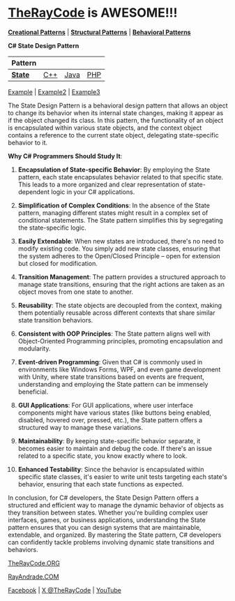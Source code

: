 # [TheRayCode](../../../README.md) is AWESOME!!!

**[Creational Patterns](../../Creational/README.md)** | **[Structural Patterns](../../Structural/README.md)** | **[Behavioral Patterns](../README.md)**

**C# State Design Pattern**

|Pattern|   |   |   |
|---|---|---|---|
| [**State**](README.md) | [C++](../../../CPP/Behavioral/State/README.md) | [Java](../../../Java/Behavioral/State/README.md) | [PHP](../../../PHP/Behavioral/State/README.md) |

[Example](Example/README.md) | [Example2](Example2/README.md) | [Example3](Example3/README.md)

The State Design Pattern is a behavioral design pattern that allows an object to change its behavior when its internal state changes, making it appear as if the object changed its class. In this pattern, the functionality of an object is encapsulated within various state objects, and the context object contains a reference to the current state object, delegating state-specific behavior to it.

**Why C# Programmers Should Study It**:

1. **Encapsulation of State-specific Behavior**: By employing the State pattern, each state encapsulates behavior related to that specific state. This leads to a more organized and clear representation of state-dependent logic in your C# applications.

2. **Simplification of Complex Conditions**: In the absence of the State pattern, managing different states might result in a complex set of conditional statements. The State pattern simplifies this by segregating the state-specific logic.

3. **Easily Extendable**: When new states are introduced, there's no need to modify existing code. You simply add new state classes, ensuring that the system adheres to the Open/Closed Principle – open for extension but closed for modification.

4. **Transition Management**: The pattern provides a structured approach to manage state transitions, ensuring that the right actions are taken as an object moves from one state to another.

5. **Reusability**: The state objects are decoupled from the context, making them potentially reusable across different contexts that share similar state transition behaviors.

6. **Consistent with OOP Principles**: The State pattern aligns well with Object-Oriented Programming principles, promoting encapsulation and modularity.

7. **Event-driven Programming**: Given that C# is commonly used in environments like Windows Forms, WPF, and even game development with Unity, where state transitions based on events are frequent, understanding and employing the State pattern can be immensely beneficial.

8. **GUI Applications**: For GUI applications, where user interface components might have various states (like buttons being enabled, disabled, hovered over, pressed, etc.), the State pattern offers a structured way to manage these variations.

9. **Maintainability**: By keeping state-specific behavior separate, it becomes easier to maintain and debug the code. If there's an issue related to a specific state, you know exactly where to look.

10. **Enhanced Testability**: Since the behavior is encapsulated within specific state classes, it's easier to write unit tests targeting each state's behavior, ensuring that each state functions as expected.

In conclusion, for C# developers, the State Design Pattern offers a structured and efficient way to manage the dynamic behavior of objects as they transition between states. Whether you're building complex user interfaces, games, or business applications, understanding the State pattern ensures that you can design systems that are maintainable, extendable, and organized. By mastering the State pattern, C# developers can confidently tackle problems involving dynamic state transitions and behaviors.

[TheRayCode.ORG](https://www.TheRayCode.org)

[RayAndrade.COM](https://www.RayAndrade.com)

[Facebook](https://www.facebook.com/TheRayCode/) | [X @TheRayCode](https://www.x.com/TheRayCode/) | [YouTube](https://www.youtube.com/TheRayCode/)
